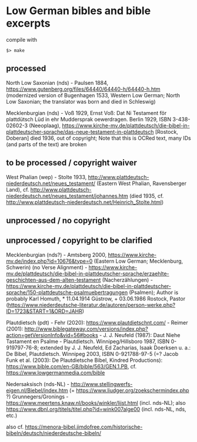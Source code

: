 # Low German bibles and bible excerpts

compile with

	$> make

## processed

North Low Saxonian (nds)
	- Paulsen 1884, https://www.gutenberg.org/files/64440/64440-h/64440-h.htm (modernized version of Bugenhagen 1533, Western Low German; North Low Saxonian; the translator was born and died in Schleswig)

Mecklenburgian (nds)
	- Voß 1929, Ernst Voß: Dat Ni Testament för plattdütsch Lüd in ehr Muddersprak oewerdragen. Berlin 1929, ISBN 3-438-02602-3 (Neeoplaag), https://www.kirche-mv.de/plattdeutsch/die-bibel-in-plattdeutscher-sprache/das-neue-testament-in-plattdeutsch [Rostock, Doberan]
	died 1936, out of copyright; Note that this is OCRed text, many IDs (and parts of the text) are broken

## to be processed / copyright waiver

West Phalian (wep)
	- Stolte 1933, http://www.plattdeutsch-niederdeutsch.net/neues_testament/ (Eastern West Phalian, Ravensberger Land), cf. http://www.plattdeutsch-niederdeutsch.net/neues_testament/johannes.htm (died 1935, cf. http://www.plattdeutsch-niederdeutsch.net/Heinrich_Stolte.html)

## unprocessed / no copyright

## unprocessed / copyright to be clarified

Mecklenburgian (nds?)
	- Amtsberg 2000, https://www.kirche-mv.de/index.php?id=10676&type=0 (Eastern Low German; Mecklenburg, Schwerin) (no Verse Alignment)
	- https://www.kirche-mv.de/plattdeutsch/die-bibel-in-plattdeutscher-sprache/erzaehlte-geschichten-aus-dem-alten-testament (Nacherzählungen)
	- https://www.kirche-mv.de/plattdeutsch/die-bibel-in-plattdeutscher-sprache/150-plattdeutsche-psalmuebertragungen (Psalmen); Author is probably Karl Homuth, * 11.04.1914 Güstrow, + 03.06.1986 Rostock, Pastor (https://www.niederdeutsche-literatur.de/autoren/person-werke.php?ID=1723&START=1&ORD=JAHR)

Plautdietsch (pdt)
	- Fehr (2020): https://www.plautdietschnt.com/
	- Reimer (2001): http://www.biblegateway.com/versions/index.php?action=getVersionInfo&vid=56#books
	- J. J. Neufeld (1987): Daut Niehe Tastament en Psalme - Plautdietsch. Winnipeg/Hillsboro 1987, ISBN 0-919797-76-8; extended by 
	J. J. Neufeld, Ed Zacharias, Isaak Doerksen u. a.: De Bibel, Plautdietsch. Winnipeg 2003, ISBN 0-921788-97-5 (=? Jacob Funk et al. (2003): De Plautdietsche Bibel, Kindred Productions): https://www.bible.com/en-GB/bible/563/GEN.1.PB, cf. https://www.lowgermanmedia.com/bible

Nedersaksisch (nds-NL)
	- http://www.stellingwerfs-eigen.nl/Biebel/index.htm (= https://www.liudger.org/zoekschermindex.php ?) Grunnegers/Gronings
	- https://www.meertens.knaw.nl/books/winkler/lijst.html (incl. nds-NL); also https://www.dbnl.org/titels/titel.php?id=wink007alge00 (incl. nds-NL, nds, etc.)

also cf. https://menora-bibel.jimdofree.com/historische-bibeln/deutsch/niederdeutsche-bibeln/

